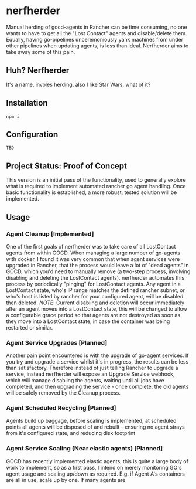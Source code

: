 # nerfherder

Manual herding of gocd-agents in Rancher can be time consuming, no one wants to have to get all the "Lost Contact" agents and disable/delete them.  Equally, having go-pipelines unceremoniously yank machines from under other pipelines when updating agents, is less than ideal.  Nerfherder aims to take away some of this pain.

## Huh? Nerfherder

It's a name, involes herding, also I like Star Wars, what of it?

## Installation

`npm i`

## Configuration

`TBD`

## Project Status: Proof of Concept
This version is an initial pass of the functionality, used to generally explore what is required to implement automated rancher go agent handling.  Once basic functionality is established, a more robust, tested solution will be implemented.

## Usage
### Agent Cleanup [Implemented]
One of the first goals of nerfherder was to take care of all LostContact agents from within GOCD.  When managing a large number of go-agents with docker, I found it was very common that when agent services were upgraded in Rancher, that the process would leave a lot of "dead agents" in GOCD, which you'd need to manually remove (a two-step process, involving disabling and deleting the LostContact agents).  nerfherder automates this process by periodically "pinging" for LostContact agents.  Any agent in a LostContact state, who's IP range matches the defined rancher subnet, or who's host is listed by rancher for your configured agent, will be disabled then deleted.
*NOTE*: Current disabling and deletion will occur immediately after an agent moves into a LostContact state, this will be changed to allow a configurable grace period so that agents are not destroyed as soon as they move into a LostContact state, in case the container was being restarted or similar.

### Agent Service Upgrades [Planned]
Another pain point encountered is with the upgrade of go-agent services.  If you try and upgrade a service whilst it's in progress, the results can be less than satisfactory.  Therefore instead of just telling Rancher to upgrade a service, instead nerfherder will expose an Upgrade Service webhook, which will manage disabling the agents, waiting until all jobs have completed, and then upgrading the service - once complete, the old agents will be safely removed by the Cleanup process.

### Agent Scheduled Recycling [Planned]
Agents build up baggage, before scaling is implemented, at scheduled points all agents will be disposed of and rebuilt - ensuring no agent strays from it's configured state, and reducing disk footprint

### Agent Service Scaling (Near elastic agents) [Planned]
GOCD has recently implemented elastic agents, this is quite a large body of work to implement, so as a first pass, I intend on merely monitoring GO's agent usage and scaling up/down as required.  E.g. if Agent A's containers are all in use, scale up by one.  If many agents are

